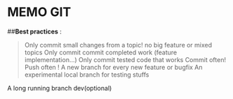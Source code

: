 # MEMO GIT


##**Best practices** :

> Only commit small changes from a topic! no big feature or mixed topics 
> Only commit commit completed work  (feature implementation...) 
> Only commit tested code that works 
> Commit often! Push often ! 
> A new branch for every new feature or bugfix 
>An experimental local branch for testing stuffs 

A long running branch dev(optional)
